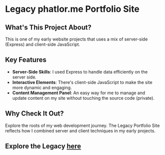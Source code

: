 # Legacy phatlor.me Portfolio Site

## What's This Project About?

This is one of my early website projects that uses a mix of server-side (Express) and client-side JavaScript.

## Key Features

- **Server-Side Skills**: I used Express to handle data efficiently on the server side.
- **Interactive Elements**: There's client-side JavaScript to make the site more dynamic and engaging.
- **Content Management Panel**: An easy way for me to manage and update content on my site without touching the source code (private).


## Why Check It Out?

Explore the roots of my web development journey. The Legacy Portfolio Site reflects how I combined server and client techniques in my early projects.

## Explore the Legacy [here](https://legacy.phatlor.me)
